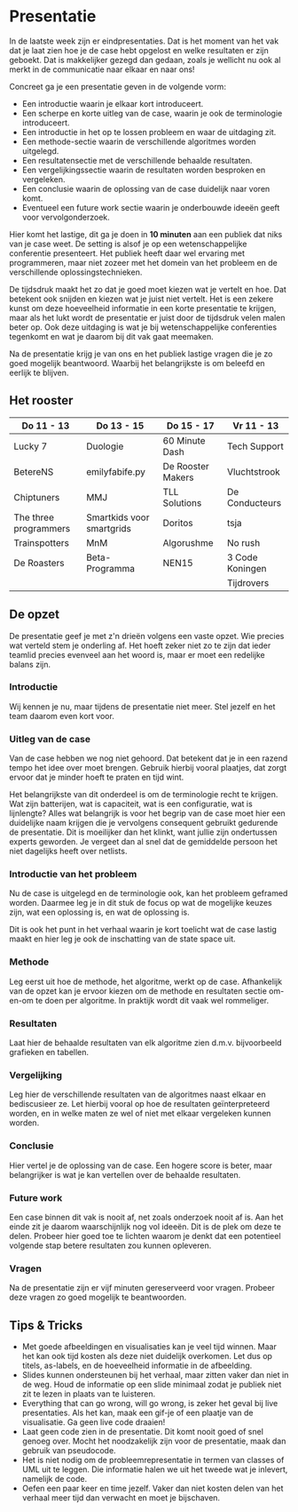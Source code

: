 # Presentatie

In de laatste week zijn er eindpresentaties. Dat is het moment van het vak dat je laat zien hoe je de case hebt opgelost en welke resultaten er zijn geboekt. Dat is makkelijker gezegd dan gedaan, zoals je wellicht nu ook al merkt in de communicatie naar elkaar en naar ons!

Concreet ga je een presentatie geven in de volgende vorm:

- Een introductie waarin je elkaar kort introduceert.
- Een scherpe en korte uitleg van de case, waarin je ook de terminologie introduceert.
- Een introductie in het op te lossen probleem en waar de uitdaging zit.
- Een methode-sectie waarin de verschillende algoritmes worden uitgelegd.
- Een resultatensectie met de verschillende behaalde resultaten.
- Een vergelijkingssectie waarin de resultaten worden besproken en vergeleken.
- Een conclusie waarin de oplossing van de case duidelijk naar voren komt.
- Eventueel een future work sectie waarin je onderbouwde ideeën geeft voor vervolgonderzoek.

Hier komt het lastige, dit ga je doen in **10 minuten** aan een publiek dat niks van je case weet. De setting is alsof je op een wetenschappelijke conferentie presenteert. Het publiek heeft daar wel ervaring met programmeren, maar niet zozeer met het domein van het probleem en de verschillende oplossingstechnieken.

De tijdsdruk maakt het zo dat je goed moet kiezen wat je vertelt en hoe. Dat betekent ook snijden en kiezen wat je juist niet vertelt. Het is een zekere kunst om deze hoeveelheid informatie in een korte presentatie te krijgen, maar als het lukt wordt de presentatie er juist door de tijdsdruk velen malen beter op. Ook deze uitdaging is wat je bij wetenschappelijke conferenties tegenkomt en wat je daarom bij dit vak gaat meemaken.

Na de presentatie krijg je van ons en het publiek lastige vragen die je zo goed mogelijk beantwoord. Waarbij het belangrijkste is om beleefd en eerlijk te blijven.

## Het rooster

| Do 11 - 13            | Do 13 - 15                | Do 15 - 17        | Vr 11 - 13      |
| --------------------- | ------------------------- | ----------------- | --------------- |
| Lucky 7               | Duologie                  | 60 Minute Dash    | Tech Support    |
| BetereNS              | emilyfabife.py            | De Rooster Makers | Vluchtstrook    |
| Chiptuners            | MMJ                       | TLL Solutions     | De Conducteurs  |
| The three programmers | Smartkids voor smartgrids | Doritos           | tsja            |
| Trainspotters         | MnM                       | Algorushme        | No rush         |
| De Roasters           | Beta-Programma            | NEN15             | 3 Code Koningen |
|                       |                           |                   | Tijdrovers      |

## De opzet

De presentatie geef je met z'n drieën volgens een vaste opzet. Wie precies wat verteld stem je onderling af. Het hoeft zeker niet zo te zijn dat ieder teamlid precies evenveel aan het woord is, maar er moet een redelijke balans zijn.

### Introductie

Wij kennen je nu, maar tijdens de presentatie niet meer. Stel jezelf en het team daarom even kort voor.

### Uitleg van de case

Van de case hebben we nog niet gehoord. Dat betekent dat je in een razend tempo het idee over moet brengen. Gebruik hierbij vooral plaatjes, dat zorgt ervoor dat je minder hoeft te praten en tijd wint.

Het belangrijkste van dit onderdeel is om de terminologie recht te krijgen. Wat zijn batterijen, wat is capaciteit, wat is een configuratie, wat is lijnlengte? Alles wat belangrijk is voor het begrip van de case moet hier een duidelijke naam krijgen die je vervolgens consequent gebruikt gedurende de presentatie. Dit is moeilijker dan het klinkt, want jullie zijn ondertussen experts geworden. Je vergeet dan al snel dat de gemiddelde persoon het niet dagelijks heeft over netlists.

### Introductie van het probleem

Nu de case is uitgelegd en de terminologie ook, kan het probleem geframed worden. Daarmee leg je in dit stuk de focus op wat de mogelijke keuzes zijn, wat een oplossing is, en wat de oplossing is.

Dit is ook het punt in het verhaal waarin je kort toelicht wat de case lastig maakt en hier leg je ook de inschatting van de state space uit.

### Methode

Leg eerst uit hoe de methode, het algoritme, werkt op de case. Afhankelijk van de opzet kan je ervoor kiezen om de methode en resultaten sectie om-en-om te doen per algoritme. In praktijk wordt dit vaak wel rommeliger.

### Resultaten

Laat hier de behaalde resultaten van elk algoritme zien d.m.v. bijvoorbeeld grafieken en tabellen.

### Vergelijking

Leg hier de verschillende resultaten van de algoritmes naast elkaar en bediscusieer ze. Let hierbij vooral op hoe de resultaten geïnterpreteerd worden, en in welke maten ze wel of niet met elkaar vergeleken kunnen worden.

### Conclusie

Hier vertel je de oplossing van de case. Een hogere score is beter, maar belangrijker is wat je kan vertellen over de behaalde resultaten.

### Future work

Een case binnen dit vak is nooit af, net zoals onderzoek nooit af is. Aan het einde zit je daarom waarschijnlijk nog vol ideeën. Dit is de plek om deze te delen. Probeer hier goed toe te lichten waarom je denkt dat een potentieel volgende stap betere resultaten zou kunnen opleveren.

### Vragen

Na de presentatie zijn er vijf minuten gereserveerd voor vragen. Probeer deze vragen zo goed mogelijk te beantwoorden.

## Tips & Tricks

- Met goede afbeeldingen en visualisaties kan je veel tijd winnen. Maar het kan ook tijd kosten als deze niet duidelijk overkomen. Let dus op titels, as-labels, en de hoeveelheid informatie in de afbeelding.
- Slides kunnen ondersteunen bij het verhaal, maar zitten vaker dan niet in de weg. Houd de informatie op een slide minimaal zodat je publiek niet zit te lezen in plaats van te luisteren.
- Everything that can go wrong, will go wrong, is zeker het geval bij live presentaties. Als het kan, maak een gif-je of een plaatje van de visualisatie. Ga geen live code draaien!
- Laat geen code zien in de presentatie. Dit komt nooit goed of snel genoeg over. Mocht het noodzakelijk zijn voor de presentatie, maak dan gebruik van pseudocode.
- Het is niet nodig om de probleemrepresentatie in termen van classes of UML uit te leggen. Die informatie halen we uit het tweede wat je inlevert, namelijk de code.
- Oefen een paar keer en time jezelf. Vaker dan niet kosten delen van het verhaal meer tijd dan verwacht en moet je bijschaven.
